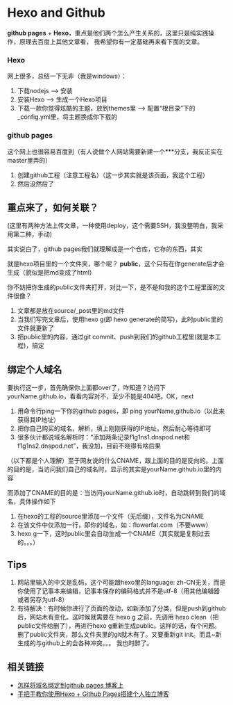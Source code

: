 # Hexo and Github

**github pages** + **Hexo**，重点是他们两个怎么产生关系的，这里只是纯实践操作，原理去百度上其他文章看，
我希望你有一定基础再来看下面的文章。

### Hexo

网上很多，总结一下无非（我是windows）：

1. 下载nodejs --> 安装
2. 安装Hexo --> 生成一个Hexo项目 
3. 下载一款你觉得炫酷的主题，放到themes里 --> 配置“根目录”下的_config.yml里，将主题换成你下载的

### github pages

这个网上也很容易百度到（有人说做个人网站需要新建一个***分支，我反正实在master里弄的）

1. 创建github工程（注意工程名）（这一步其实就是该页面，我这个工程） 
2. 然后没然后了

## 重点来了，如何关联？

(这里有两种方法上传文章，一种使用deploy，这个需要SSH，我没整明白，我采用第二种，手动)

其实说白了，github pages我们就理解成是一个仓库，它存的东西，其实

就是hexo项目里的一个文件夹，哪个呢？ **public**，这个只有在你generate后才会生成（貌似是把md变成了html）

你不妨把你生成的public文件夹打开，对比一下，是不是和我的这个工程里面的文件很像？

1. 文章都是放在source/_post里的md文件
2. 当我们写完文章后，使用hexo g(即 hexo generate的简写)，此时public里的文件就更新了
3. 把public里的内容，通过git commit、push到我们的github工程里(就是本工程)，搞定

## 绑定个人域名

要执行这一步，首先确保你上面都over了，咋知道？访问下yourName.github.io，看看内容对不，至少不能是404吧。OK，next

1. 用命令行ping一下你的github pages，即  ping yourName,github.io（以此来获得其IP地址）
2. 把你自己购买的域名，解析，填上刚刚获得的IP地址，然后耐心等待即可
3. 很多伙计都说域名解析时：“添加两条记录f1g1ns1.dnspod.net和f1g1ns2.dnspod.net”，我没加，目前不晓得有啥后果

（以下都是个人理解）至于网友说的什么CNAME，跟上面的目的是反向的。上面的目的是，当访问我们自己的域名时，显示的其实是yourName.github.io里的内容

而添加了CNAME的目的是：当访问yourName.github.io时，自动跳转到我们的域名，具体操作如下

1. 在hexo的工程的source里添加一个文件（无后缀），文件名为CNAME
2. 在该文件中仅添加一行，即你的域名，如：flowerfat.com（不要www）
3. hexo g一下，这时public里会自动生成一个CNAME（其实就是复制过去的。。。）

## Tips

1. 网站里输入的中文是乱码，这个可能跟hexo里的language: zh-CN无关，而是你使用了记事本来编辑，记事本保存的编码格式并不是utf-8（用其他编辑器或者另存为utf-8）
2. 有待解决：有时候你进行了页面的改动，如新添加了分类，但是push到github后，网站木有变化。这时候就需要在 hexo g 之前，先调用 hexo clean（把public文件给删了），再进行hexo g重新生成public。这样的话，有个问题。删了public文件夹，那么文件夹里的git就木有了。又要重新git init。而且~新生成的与github上的会各种冲突。。。 我也时醉了。

## 相关链接

- [怎样将域名绑定到github pages 博客上](http://jingyan.baidu.com/article/3c343ff70fb6e60d3779632f.html)
- [手把手教你使用Hexo + Github Pages搭建个人独立博客](https://segmentfault.com/a/1190000004947261)
